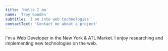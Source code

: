 ```yaml
---
title: 'Hello I am'
name: 'Troy Gooden'
subtitle: 'I am into web technologies'
contactText: 'Contact me about a project'
---
```


I'm a Web Developer in the New York & ATL Market. I enjoy researching and implementing new technologies on the web. 
